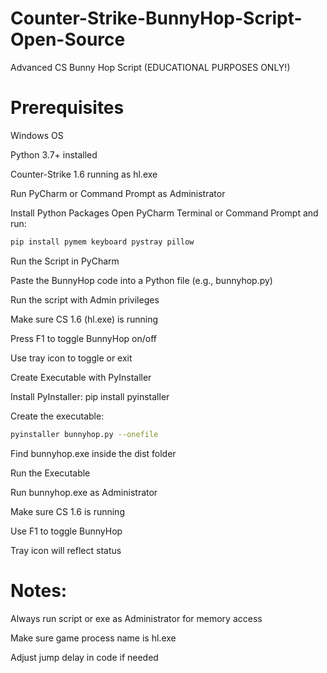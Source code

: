# Counter-Strike-BunnyHop-Script-Open-Source
Advanced CS Bunny Hop Script (EDUCATIONAL PURPOSES ONLY!)


# Prerequisites

Windows OS

Python 3.7+ installed

Counter-Strike 1.6 running as hl.exe

Run PyCharm or Command Prompt as Administrator

Install Python Packages
Open PyCharm Terminal or Command Prompt and run:
```bash
pip install pymem keyboard pystray pillow
```
Run the Script in PyCharm

Paste the BunnyHop code into a Python file (e.g., bunnyhop.py)

Run the script with Admin privileges

Make sure CS 1.6 (hl.exe) is running

Press F1 to toggle BunnyHop on/off

Use tray icon to toggle or exit

Create Executable with PyInstaller

Install PyInstaller:
pip install pyinstaller

Create the executable:
```bash
pyinstaller bunnyhop.py --onefile
```

Find bunnyhop.exe inside the dist folder

Run the Executable

Run bunnyhop.exe as Administrator

Make sure CS 1.6 is running

Use F1 to toggle BunnyHop

Tray icon will reflect status

# Notes:

Always run script or exe as Administrator for memory access

Make sure game process name is hl.exe

Adjust jump delay in code if needed

